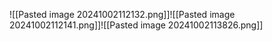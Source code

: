 ![[Pasted image 20241002112132.png]]![[Pasted image 20241002112141.png]]![[Pasted image 20241002113826.png]]